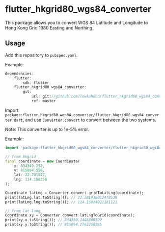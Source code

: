 # flutter_hkgrid80_wgs84_converter

This package allows you to convert WGS 84 Latitude and Longitude to Hong Kong Grid 1980 Easting and Northing.

## Usage
Add this repository to `pubspec.yaml`.

Example: 
```dart
dependencies:
    flutter:
        sdk: flutter
    flutter_hkgrid80_wgs84_converter:
        git: 
            url: git://github.com/lowkahonn/flutter_hkgrid80_wgs84_converter
            ref: master
```

Import `package:flutter_hkgrid80_wgs84_converter/flutter_hkgrid80_wgs84_converter.dart`, and use `Converter.convert` to convert between the two systems.

Note: This converter is up to 1e-5% error.

Example:
```dart
import 'package:flutter_hkgrid80_wgs84_converter/flutter_hkgrid80_wgs84_converter.dart';

// from hkgrid
final coordinate = new Coordinate(
    x: 834349.252, 
    y: 815894.556,
    lat: 22.281927, 
    lng: 114.158256
);

Coordinate latLng = Converter.convert.gridToLatLng(coordinate);
print(latLng.lat.toString()); // 22.281930012478536 
print(latLng.lng.toString()); // 114.15824821181121

// from lat long
Coordinate xy = Converter.convert.latLngToGrid(coordinate);
print(xy.x.toString()); // 834350.1488648592
print(xy.y.toString()); // 815894.2762260285
```
